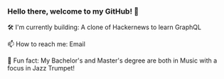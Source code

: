 ### Hello there, welcome to my GitHub! 👋

🛠 I'm currently building: A clone of Hackernews to learn GraphQL

📫  How to reach me: Email

🎺  Fun fact: My Bachelor's and Master's degree are both in Music with a focus in Jazz Trumpet!
